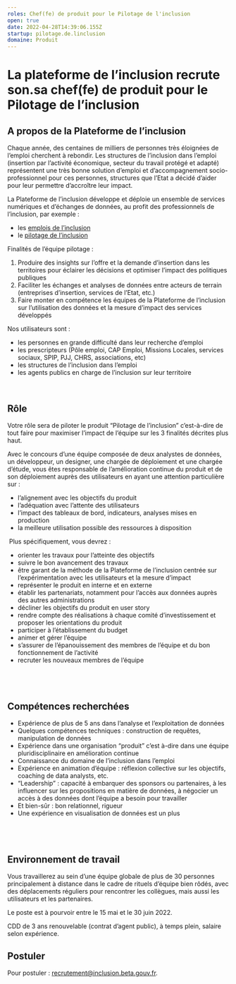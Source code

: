 ```yaml
---
roles: Chef(fe) de produit pour le Pilotage de l'inclusion
open: true
date: 2022-04-28T14:39:06.155Z
startup: pilotage.de.linclusion
domaine: Produit
---
```

# La plateforme de l’inclusion recrute son.sa chef(fe) de produit pour le Pilotage de l’inclusion

## A propos de la Plateforme de l’inclusion

Chaque année, des centaines de milliers de personnes très éloignées de l’emploi cherchent à rebondir. Les structures de l’inclusion dans l’emploi (insertion par l’activité économique, secteur du travail protégé et adapté) représentent une très bonne solution d’emploi et d’accompagnement socio-professionnel pour ces personnes, structures que l’Etat a décidé d’aider pour leur permettre d’accroître leur impact.

La Plateforme de l’inclusion développe et déploie un ensemble de services numériques et d’échanges de données, au profit des professionnels de l’inclusion, par exemple :

* les [emplois de l’inclusion](https://inclusion.beta.gouv.fr/)
* le [pilotage de l’inclusion](https://pilotage.inclusion.beta.gouv.fr/)

Finalités de l’équipe pilotage : 

1. Produire des insights sur l’offre et la demande d’insertion dans les territoires pour éclairer les décisions et optimiser l’impact des politiques publiques
2. Faciliter les échanges et analyses de données entre acteurs de terrain (entreprises d’insertion, services de l’Etat, etc.) 
3. Faire monter en compétence les équipes de la Plateforme de l’inclusion sur l’utilisation des données et la mesure d’impact des services développés 

Nos utilisateurs sont :

* les personnes en grande difficulté dans leur recherche d’emploi
* les prescripteurs (Pôle emploi, CAP Emploi, Missions Locales, services sociaux, SPIP, PJJ, CHRS, associations, etc)
* les structures de l’inclusion dans l’emploi
* les agents publics en charge de l’inclusion sur leur territoire

 

## Rôle

Votre rôle sera de piloter le produit “Pilotage de l’inclusion” c’est-à-dire de tout faire pour maximiser l’impact de l’équipe sur les 3 finalités décrites plus haut.

Avec le concours d’une équipe composée de deux analystes de données, un développeur, un designer, une chargée de déploiement et une chargée d’étude, vous êtes responsable de l’amélioration continue du produit et de son déploiement auprès des utilisateurs en ayant une attention particulière sur :

* l’alignement avec les objectifs du produit
* l’adéquation avec l’attente des utilisateurs
* l’impact des tableaux de bord, indicateurs, analyses mises en production
* la meilleure utilisation possible des ressources à disposition

 Plus spécifiquement, vous devrez :

* orienter les travaux pour l’atteinte des objectifs
* suivre le bon avancement des travaux
* être garant de la méthode de la Plateforme de l’inclusion centrée sur l’expérimentation avec les utilisateurs et la mesure d’impact
* représenter le produit en interne et en externe
* établir les partenariats, notamment pour l’accès aux données auprès des autres administrations
* décliner les objectifs du produit en user story
* rendre compte des réalisations à chaque comité d’investissement et proposer les orientations du produit
* participer à l’établissement du budget
* animer et gérer l’équipe
* s’assurer de l’épanouissement des membres de l’équipe et du bon fonctionnement de l’activité
* recruter les nouveaux membres de l’équipe

##  

## Compétences recherchées 

* Expérience de plus de 5 ans dans l’analyse et l’exploitation de données
* Quelques compétences techniques : construction de requêtes, manipulation de données 
* Expérience dans une organisation “produit” c’est à-dire dans une équipe pluridisciplinaire en amélioration continue
* Connaissance du domaine de l’inclusion dans l’emploi
* Expérience en animation d’équipe : réflexion collective sur les objectifs, coaching de data analysts, etc. 
* “Leadership” : capacité à embarquer des sponsors ou partenaires, à les influencer sur les propositions en matière de données, à négocier un accès à des données dont l’équipe a besoin pour travailler 
* Et bien-sûr : bon relationnel, rigueur
* Une expérience en visualisation de données est un plus

##  

## Environnement de travail

Vous travaillerez au sein d’une équipe globale de plus de 30 personnes principalement à distance dans le cadre de rituels d’équipe bien rôdés, avec des déplacements réguliers pour rencontrer les collègues, mais aussi les utilisateurs et les partenaires.

Le poste est à pourvoir entre le 15 mai et le 30 juin 2022. 

CDD de 3 ans renouvelable (contrat d’agent public), à temps plein, salaire selon expérience.

## Postuler

Pour postuler : recrutement@inclusion.beta.gouv.fr.